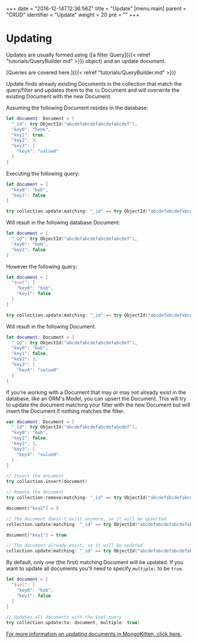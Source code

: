 +++
date = "2016-12-14T12:36:56Z"
title = "Update"
[menu.main]
  parent = "CRUD"
  identifier = "Update"
  weight = 20
  pre = "<i class='fa'></i>"
+++

# Updating

Updates are usually formed using ([a filter Query]({{< relref "tutorials/QueryBuilder.md" >}}) object) and an update document.

[Queries are covered here.]({{< relref "tutorials/QueryBuilder.md" >}})

Update finds already existing Documents in the collection that match the query/filter and updates them to the `to` Document and will overwrite the existing Document with the new Document.

Assuming the following Document resides in the database:

```swift
let document: Document = [
  "_id": try ObjectId("abcdefabcdefabcdefabcdef"),
  "key0": "henk",
  "key1": true,
  "key2": 3,
  "key3": [
    "key4": "value0"
  ]
]
```

Executing the following query:

```swift
let document = [
  "key0": "bob",
  "key1": false
]

try collection.update(matching: "_id" == try ObjectId("abcdefabcdefabcdefabcdef"), to: document)
```

Will result in the following database Document:

```swift
let document = [
  "_id": try ObjectId("abcdefabcdefabcdefabcdef"),
  "key0": "bob",
  "key1": false
]
```

However the following query:

```swift
let document = [
  "$set": [
    "key0": "bob",
    "key1": false
  ]
]

try collection.update(matching: "_id" == try ObjectId("abcdefabcdefabcdefabcdef"), to: document)
```

Will result in the following Document.

```swift
let document: Document = [
  "_id": try ObjectId("abcdefabcdefabcdefabcdef"),
  "key0": "bob",
  "key1": false,
  "key2": 3,
  "key3": [
    "key4": "value0"
  ]
]
```

If you're working with a Document that may or may not already exist in the database, like an ORM's Model, you can upsert the Document. This will try to update the document matching your filter with the new Document but will insert the Document if nothing matches the filter.

```swift
var document: Document = [
  "_id": try ObjectId("abcdefabcdefabcdefabcdef"),
  "key0": "bob",
  "key1": false,
  "key2": 3,
  "key3": [
    "key4": "value0"
  ]
]

// Insert the document
try collection.insert(document)

// Remove the document
try collection.remove(matching: "_id" == try ObjectId("abcdefabcdefabcdefabcdef"))

document["key2"] = 5

// The document doesn't exist anymore, so it will be upserted
collection.update(matching: "_id" == try ObjectId("abcdefabcdefabcdefabcdef"), to: document, upserting: true)

document["key1"] = true

// The document already exist, so it will be updated
collection.update(matching: "_id" == try ObjectId("abcdefabcdefabcdefabcdef"), to: document, upserting: true)
```

By default, only one (the first) matching Document will be updated. If you want to update all documents you'll need to specify `multiple:` to be `true`.

```swift
let document = [
  "$set": [
    "key0": "bob",
    "key1": false
  ]
]

// Updates all documents with the $set query
try collection.update(to: document, multiple: true)
```

[For more information on updating documents in MongoKitten, click here.](http://mongokitten.openkitten.org/Classes/Collection.html#/s:FC11MongoKitten10Collection6updateFzT8matchingVS_5Query2toV4BSON8Document9upsertingSb8multipleSb12writeConcernGSqOS_12WriteConcern_15stoppingOnErrorGSqSb__Si)
